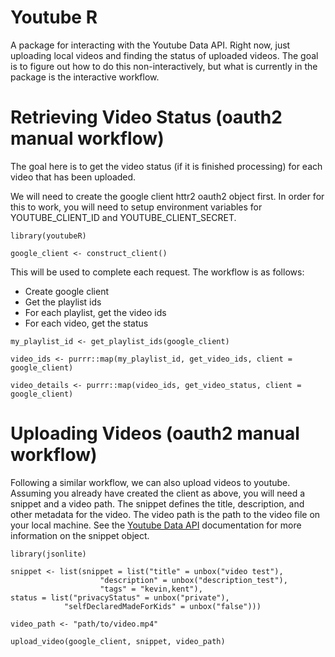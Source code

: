 # Youtube R

A package for interacting with the Youtube Data API. Right now, just uploading local videos and finding the status of uploaded videos. The goal is to figure out how to do this non-interactively, but what is currently in the package is the interactive workflow.


# Retrieving Video Status (oauth2 manual workflow)

The goal here is to get the video status (if it is finished processing) for
each video that has been uploaded.

We will need to create the google client httr2 oauth2 object first. In order for this to work, you will need to setup environment variables for YOUTUBE_CLIENT_ID and YOUTUBE_CLIENT_SECRET. 

``` 
library(youtubeR)

google_client <- construct_client()
```

This will be used to complete each request. The workflow is as follows:

- Create google client
- Get the playlist ids
- For each playlist, get the video ids
- For each video, get the status

```
my_playlist_id <- get_playlist_ids(google_client) 

video_ids <- purrr::map(my_playlist_id, get_video_ids, client = google_client)

video_details <- purrr::map(video_ids, get_video_status, client = google_client)

```

# Uploading Videos (oauth2 manual workflow)

Following a similar workflow, we can also upload videos to youtube. Assuming you already have created the client as above, you will need a snippet and a video path. The snippet defines the title, description, and other metadata for the video. The video path is the path to the video file on your local machine. See the [Youtube Data API](https://developers.google.com/youtube/v3/docs/videos) documentation for more information on the snippet object.

```
library(jsonlite)

snippet <- list(snippet = list("title" = unbox("video test"),
                    "description" = unbox("description_test"),
                    "tags" = "kevin,kent"),
status = list("privacyStatus" = unbox("private"),
            "selfDeclaredMadeForKids" = unbox("false")))

video_path <- "path/to/video.mp4"

upload_video(google_client, snippet, video_path)

```